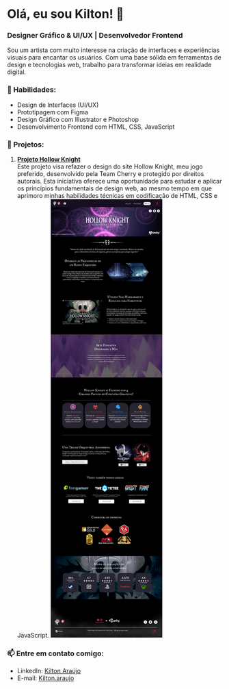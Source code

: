 # Olá, eu sou Kilton! 👋

### Designer Gráfico & UI/UX | Desenvolvedor Frontend

Sou um artista com muito interesse na criação de interfaces e experiências visuais para encantar os usuários. Com uma base sólida em ferramentas de design e tecnologias web, trabalho para transformar ideias em realidade digital.

### 💼 Habilidades:
- Design de Interfaces (UI/UX)
- Prototipagem com Figma
- Design Gráfico com Illustrator e Photoshop
- Desenvolvimento Frontend com HTML, CSS, JavaScript


### 🚀 Projetos:
1. **[Projeto Hollow Knight](https://github.com/KiltonAraujo/Projeto-Hollow-Knight)**  
   Este projeto visa refazer o design do site Hollow Knight, meu jogo preferido, desenvolvido pela Team Cherry e protegido por direitos autorais. Esta iniciativa oferece uma oportunidade para estudar e aplicar os princípios fundamentais de design web, ao mesmo tempo em que aprimoro minhas habilidades técnicas em codificação de HTML, CSS e JavaScript.
   ![Imagem do projeto](https://github.com/KiltonAraujo/Projeto-Hollow-Knight/blob/main/src/assets/thehome.jpg)


### 📫 Entre em contato comigo:
- LinkedIn: [Kilton Araújo](https://www.linkedin.com/in/kilton-araújo-7022902bb/)
- E-mail: [Kilton.araujo](mailto:kilton.araujo@gmail.com)

